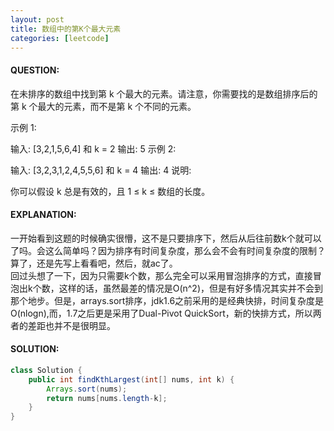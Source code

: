 ```yaml
---
layout: post
title: 数组中的第K个最大元素
categories: [leetcode]
---
```

#### QUESTION:
在未排序的数组中找到第 k 个最大的元素。请注意，你需要找的是数组排序后的第 k 个最大的元素，而不是第 k 个不同的元素。

示例 1:

输入: [3,2,1,5,6,4] 和 k = 2
输出: 5
示例 2:

输入: [3,2,3,1,2,4,5,5,6] 和 k = 4
输出: 4
说明:

你可以假设 k 总是有效的，且 1 ≤ k ≤ 数组的长度。
#### EXPLANATION:
一开始看到这题的时候确实很懵，这不是只要排序下，然后从后往前数k个就可以了吗。会这么简单吗？因为排序有时间复杂度，那么会不会有时间复杂度的限制？算了，还是先写上看看吧，然后，就ac了。  
回过头想了一下，因为只需要k个数，那么完全可以采用冒泡排序的方式，直接冒泡出k个数，这样的话，虽然最差的情况是O(n^2)，但是有好多情况其实并不会到那个地步。但是，arrays.sort排序，jdk1.6之前采用的是经典快排，时间复杂度是O(nlogn),而，1.7之后更是采用了Dual-Pivot QuickSort，新的快排方式，所以两者的差距也并不是很明显。
#### SOLUTION:
```JAVA
class Solution {
    public int findKthLargest(int[] nums, int k) {
        Arrays.sort(nums);
        return nums[nums.length-k];
    }
}
```